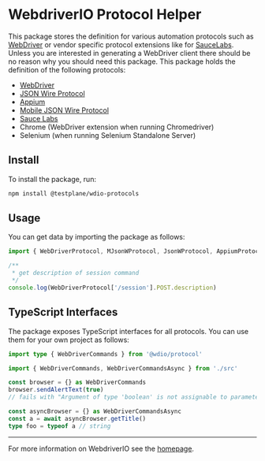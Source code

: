 WebdriverIO Protocol Helper
===========================

This package stores the definition for various automation protocols such as [WebDriver](https://w3c.github.io/webdriver/) or vendor specific protocol extensions like for [SauceLabs](https://saucelabs.com/). Unless you are interested in generating a WebDriver client there should be no reason why you should need this package. This package holds the definition of the following protocols:

- [WebDriver](https://w3c.github.io/webdriver/)
- [JSON Wire Protocol](https://github.com/SeleniumHQ/selenium/wiki/JsonWireProtocol)
- [Appium](http://appium.io/)
- [Mobile JSON Wire Protocol](https://github.com/SeleniumHQ/mobile-spec/blob/master/spec-draft.md)
- [Sauce Labs](https://saucelabs.com/)
- Chrome (WebDriver extension when running Chromedriver)
- Selenium (when running Selenium Standalone Server)

## Install

To install the package, run:

```sh
npm install @testplane/wdio-protocols
```

## Usage

You can get data by importing the package as follows:

```js
import { WebDriverProtocol, MJsonWProtocol, JsonWProtocol, AppiumProtocol, ChromiumProtocol, SauceLabsProtocol, SeleniumProtocol } from '@testplane/wdio-protocols'

/**
 * get description of session command
 */
console.log(WebDriverProtocol['/session'].POST.description)
```

## TypeScript Interfaces

The package exposes TypeScript interfaces for all protocols. You can use them for your own project as follows:

```ts
import type { WebDriverCommands } from '@wdio/protocol'

import { WebDriverCommands, WebDriverCommandsAsync } from './src'

const browser = {} as WebDriverCommands
browser.sendAlertText(true)
// fails with "Argument of type 'boolean' is not assignable to parameter of type 'string'.ts(2345)"

const asyncBrowser = {} as WebDriverCommandsAsync
const a = await asyncBrowser.getTitle()
type foo = typeof a // string
```

----

For more information on WebdriverIO see the [homepage](https://webdriver.io).

